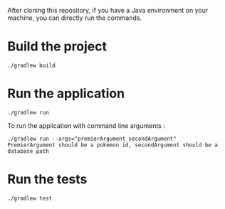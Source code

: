 After cloning this repository, if you have a Java environment on your machine, you can directly run the commands.


# Build the project

```
./gradlew build
```



# Run the application

```
./gradlew run
```

To run the application with command line arguments :

```
./gradlew run --args="premierArgument secondArgument"
PremierArgument should be a pokemon id, secondArgument should be a database path
```


# Run the tests

```
./gradlew test
```
